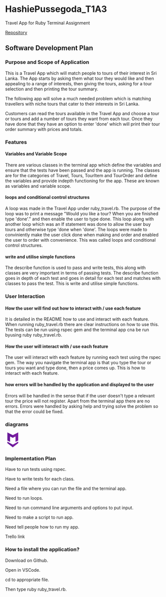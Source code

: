 # HashiePussegoda_T1A3

Travel App for Ruby Terminal Assignment  

[Repository](https://github.com/Devbreaker29/HashiePussegoda_T1A3)

## Software Development Plan

### Purpose and Scope of Application

This is a Travel App which will match people to tours of their interest in Sri Lanka. The App starts by asking them what tour they would like and then appealing to a range of interests, then giving the tours, asking for a tour selection and then printing the tour summary.

The following app will solve a much needed problem which is matching travellers with niche tours that cater to their interests in Sri Lanka. 

Customers can read the tours available in the Travel App and choose a tour or tours and add a number of tours they want from each tour. Once they have done that they have an option to enter 'done' which will print their tour order summary with prices and totals.

### Features

#### Variables and Variable Scope
There are various classes in the terminal app which define the variables and ensure that the tests have been passed and the app is running. The classes are for the categories of Travel, Tours, TourItem and TourOrder and define the variables and provide indepth functioning for the app. These are known as variables and variable scope.

#### loops and conditional control structures
A loop was made in the Travel App under ruby_travel.rb. The purpose of the loop was to print a message "Would you like a tour? When you are finished type 'done'." and then enable the user to type done. This loop along with another loop which was an If statement was done to allow the user buy tours and otherwise type 'done when 'done'. The loops were made to conviniently make the user click done when making and order and enabled the user to order with convenience. This was called loops and conditional control structures.

#### write and utilise simple functions

The describe function is used to pass and write tests, this along with classes are very important in terms of passing tests. The describe function goes in depth of each test and goes in detail for each test and matches with classes to pass the test. This is write and utilise simple functions.

### User Interaction

#### How the user will find out how to interact with / use each feature

It is detailed in the README how to use and interact with each feature. When running ruby_travel.rb there are clear instructions on how to use this. The tests can be run using rspec gem and the terminal app cna be run byusing ruby ruby_travel.rb.

#### How the user will interact with / use each feature

The user will interact with each feature by running each test using the rspec gem. The way you navigate the terminal app is that you type the tour or tours you want and type done, then a price comes up. This is how to interact with each feature.

#### how errors will be handled by the application and displayed to the user

Errors will be handled in the sense that if the user doesn't type a relevant tour the price will not register. Apart from the terminal app there are no errors. Errors were handled by asking help and trying solve the problem so that the error could be fixed.

### diagrams
![alt text](https://github.com/adam-p/markdown-here/raw/master/src/common/images/icon48.png "Logo Title Text 1")

### Implementation Plan

Have to run tests using rspec.

Have to write tests for each class.

Need a file where you can run the file and the terminal app.

Need to run loops.

Need to run command line arguments and options to put input.

Need to make a script to run app.

Need tell people how to run my app.

Trello link

### How to install the application?

Download on Github.

Open in VSCode.

cd to appropriate file.

Then type ruby ruby_travel.rb.